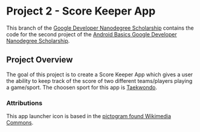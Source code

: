 # Project 2 - Score Keeper App

This branch of the [Google Developer Nanodegree Scholarship](https://github.com/EnduranceCode/GoogleDeveloperNanodegreeScholarship/tree/master) contains the code for the second project of the [Android Basics Google Developer Nanodegree Scholarship](https://sites.google.com/knowlabs.com/gdnd2017).

## Project Overview
The goal of this project is to create a Score Keeper App which gives a user the ability to keep track of the score of two different teams/players playing a game/sport. The choosen sport for this app is [Taekwondo](https://en.wikipedia.org/wiki/Taekwondo).

### Attributions
This app launcher icon is based in the [pictogram found Wikimedia Commons](https://commons.wikimedia.org/wiki/File:Taekwondo_pictogram.svg).

